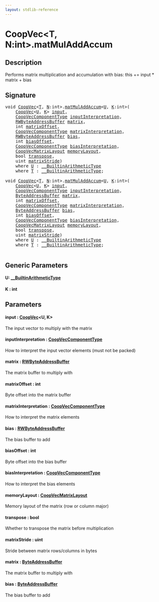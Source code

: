 ```yaml
---
layout: stdlib-reference
---
```


# CoopVec\<T, N:int\>\.matMulAddAccum

## Description

Performs matrix multiplication and accumulation with bias: this += input * matrix + bias



## Signature 

<pre>
<span class="code_keyword">void</span> <a href="index.html" class="code_type">CoopVec</a>&lt;<a href="index.html#typeparam-T" class="code_type">T</a>, <a href="index.html#decl-N" class="code_var">N</a>:<span class="code_keyword">int</span>&gt;.<a href="matmuladdaccum-369.html">matMulAddAccum</a>&lt;<a href="matmuladdaccum-369.html#typeparam-U" class="code_type">U</a>, <a href="matmuladdaccum-369.html#decl-K" class="code_var">K</a>:<span class="code_keyword">int</span>&gt;(
    <a href="index.html" class="code_type">CoopVec</a>&lt;<a href="matmuladdaccum-369.html#typeparam-U" class="code_type">U</a>, <a href="matmuladdaccum-369.html#decl-K" class="code_var">K</a>&gt; <a href="matmuladdaccum-369.html#decl-input" class="code_param">input</a>,
    <a href="../coopveccomponenttype-047g/index.html" class="code_type">CoopVecComponentType</a> <a href="matmuladdaccum-369.html#decl-inputInterpretation" class="code_param">inputInterpretation</a>,
    <a href="../rwbyteaddressbuffer-0126d/index.html" class="code_type">RWByteAddressBuffer</a> <a href="matmuladdaccum-369.html#decl-matrix" class="code_param">matrix</a>,
    <span class="code_keyword">int</span> <a href="matmuladdaccum-369.html#decl-matrixOffset" class="code_param">matrixOffset</a>,
    <a href="../coopveccomponenttype-047g/index.html" class="code_type">CoopVecComponentType</a> <a href="matmuladdaccum-369.html#decl-matrixInterpretation" class="code_param">matrixInterpretation</a>,
    <a href="../rwbyteaddressbuffer-0126d/index.html" class="code_type">RWByteAddressBuffer</a> <a href="matmuladdaccum-369.html#decl-bias" class="code_param">bias</a>,
    <span class="code_keyword">int</span> <a href="matmuladdaccum-369.html#decl-biasOffset" class="code_param">biasOffset</a>,
    <a href="../coopveccomponenttype-047g/index.html" class="code_type">CoopVecComponentType</a> <a href="matmuladdaccum-369.html#decl-biasInterpretation" class="code_param">biasInterpretation</a>,
    <a href="../coopvecmatrixlayout-047d/index.html" class="code_type">CoopVecMatrixLayout</a> <a href="matmuladdaccum-369.html#decl-memoryLayout" class="code_param">memoryLayout</a>,
    <span class="code_keyword">bool</span> <a href="matmuladdaccum-369.html#decl-transpose" class="code_param">transpose</a>,
    <span class="code_keyword">uint</span> <a href="matmuladdaccum-369.html#decl-matrixStride" class="code_param">matrixStride</a>)
    <span class='code_keyword'>where</span> <a href="matmuladdaccum-369.html#typeparam-U" class="code_type">U</a> : <a href="../../interfaces/0_builtinarithmetictype-029j/index.html" class="code_type">__BuiltinArithmeticType</a>
    <span class='code_keyword'>where</span> <a href="index.html#typeparam-T" class="code_type">T</a> : <a href="../../interfaces/0_builtinarithmetictype-029j/index.html" class="code_type">__BuiltinArithmeticType</a>;

<span class="code_keyword">void</span> <a href="index.html" class="code_type">CoopVec</a>&lt;<a href="index.html#typeparam-T" class="code_type">T</a>, <a href="index.html#decl-N" class="code_var">N</a>:<span class="code_keyword">int</span>&gt;.<a href="matmuladdaccum-369.html">matMulAddAccum</a>&lt;<a href="matmuladdaccum-369.html#typeparam-U" class="code_type">U</a>, <a href="matmuladdaccum-369.html#decl-K" class="code_var">K</a>:<span class="code_keyword">int</span>&gt;(
    <a href="index.html" class="code_type">CoopVec</a>&lt;<a href="matmuladdaccum-369.html#typeparam-U" class="code_type">U</a>, <a href="matmuladdaccum-369.html#decl-K" class="code_var">K</a>&gt; <a href="matmuladdaccum-369.html#decl-input" class="code_param">input</a>,
    <a href="../coopveccomponenttype-047g/index.html" class="code_type">CoopVecComponentType</a> <a href="matmuladdaccum-369.html#decl-inputInterpretation" class="code_param">inputInterpretation</a>,
    <a href="../byteaddressbuffer-04b/index.html" class="code_type">ByteAddressBuffer</a> <a href="matmuladdaccum-369.html#decl-matrix" class="code_param">matrix</a>,
    <span class="code_keyword">int</span> <a href="matmuladdaccum-369.html#decl-matrixOffset" class="code_param">matrixOffset</a>,
    <a href="../coopveccomponenttype-047g/index.html" class="code_type">CoopVecComponentType</a> <a href="matmuladdaccum-369.html#decl-matrixInterpretation" class="code_param">matrixInterpretation</a>,
    <a href="../byteaddressbuffer-04b/index.html" class="code_type">ByteAddressBuffer</a> <a href="matmuladdaccum-369.html#decl-bias" class="code_param">bias</a>,
    <span class="code_keyword">int</span> <a href="matmuladdaccum-369.html#decl-biasOffset" class="code_param">biasOffset</a>,
    <a href="../coopveccomponenttype-047g/index.html" class="code_type">CoopVecComponentType</a> <a href="matmuladdaccum-369.html#decl-biasInterpretation" class="code_param">biasInterpretation</a>,
    <a href="../coopvecmatrixlayout-047d/index.html" class="code_type">CoopVecMatrixLayout</a> <a href="matmuladdaccum-369.html#decl-memoryLayout" class="code_param">memoryLayout</a>,
    <span class="code_keyword">bool</span> <a href="matmuladdaccum-369.html#decl-transpose" class="code_param">transpose</a>,
    <span class="code_keyword">uint</span> <a href="matmuladdaccum-369.html#decl-matrixStride" class="code_param">matrixStride</a>)
    <span class='code_keyword'>where</span> <a href="matmuladdaccum-369.html#typeparam-U" class="code_type">U</a> : <a href="../../interfaces/0_builtinarithmetictype-029j/index.html" class="code_type">__BuiltinArithmeticType</a>
    <span class='code_keyword'>where</span> <a href="index.html#typeparam-T" class="code_type">T</a> : <a href="../../interfaces/0_builtinarithmetictype-029j/index.html" class="code_type">__BuiltinArithmeticType</a>;

</pre>

## Generic Parameters

####  <a id="typeparam-U"></a>U: [\_\_BuiltinArithmeticType](../../interfaces/0_builtinarithmetictype-029j/index.html)
####  <a id="decl-K"></a>K  : int

## Parameters

####  <a id="decl-input"></a>input  : [CoopVec](index.html)\<U, K\>
The input vector to multiply with the matrix

####  <a id="decl-inputInterpretation"></a>inputInterpretation  : [CoopVecComponentType](../coopveccomponenttype-047g/index.html)
How to interpret the input vector elements (must not be packed)

####  <a id="decl-matrix"></a>matrix  : [RWByteAddressBuffer](../rwbyteaddressbuffer-0126d/index.html)
The matrix buffer to multiply with

####  <a id="decl-matrixOffset"></a>matrixOffset  : int
Byte offset into the matrix buffer

####  <a id="decl-matrixInterpretation"></a>matrixInterpretation  : [CoopVecComponentType](../coopveccomponenttype-047g/index.html)
How to interpret the matrix elements

####  <a id="decl-bias"></a>bias  : [RWByteAddressBuffer](../rwbyteaddressbuffer-0126d/index.html)
The bias buffer to add

####  <a id="decl-biasOffset"></a>biasOffset  : int
Byte offset into the bias buffer

####  <a id="decl-biasInterpretation"></a>biasInterpretation  : [CoopVecComponentType](../coopveccomponenttype-047g/index.html)
How to interpret the bias elements

####  <a id="decl-memoryLayout"></a>memoryLayout  : [CoopVecMatrixLayout](../coopvecmatrixlayout-047d/index.html)
Memory layout of the matrix (row or column major)

####  <a id="decl-transpose"></a>transpose  : bool
Whether to transpose the matrix before multiplication

####  <a id="decl-matrixStride"></a>matrixStride  : uint
Stride between matrix rows/columns in bytes

####  <a id="decl-matrix"></a>matrix  : [ByteAddressBuffer](../byteaddressbuffer-04b/index.html)
The matrix buffer to multiply with

####  <a id="decl-bias"></a>bias  : [ByteAddressBuffer](../byteaddressbuffer-04b/index.html)
The bias buffer to add


